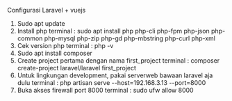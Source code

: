 Configurasi Laravel + vuejs
1. Sudo apt update
2. Install php
    terminal : sudo apt install php php-cli php-fpm php-json php-common php-mysql php-zip php-gd php-mbstring php-curl php-xml
3. Cek version php
    terminal : php -v
4. Sudo apt install composer
5. Create project pertama dengan nama first_project
    terminal : composer create-project laravel/laravel first_project
6. Untuk lingkungan development, pakai serverweb bawaan laravel aja dulu
    terminal : php artisan serve --host=192.168.3.13 --port=8000
7. Buka akses firewall port 8000
    terminal : sudo ufw allow 8000